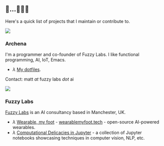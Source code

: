 ## 🐝...🐝🐝🐝

Here's a quick list of projects that I maintain or contribute to.

![](https://badges.pufler.dev/visits/archena/archena)

### Archena

I'm a programmer and co-founder of Fuzzy Labs. I like functional programming, AI, IoT, Emacs.

* *λ* [My dotfiles](github.com/archena/dotfiles).

Contact: matt _at_ fuzzy labs _dot_ ai

<a href="https://www.linkedin.com/in/matt-squire-a19896125/">
  <img src="https://img.shields.io/badge/linkedin-%230077B5.svg?&style=for-the-badge&logo=linkedin&logoColor=white"/>
</a>

### Fuzzy Labs

[Fuzzy Labs](https://fuzzylabs.ai) is an AI consultancy based in Manchester, UK.

* *λ* [Wearable, my foot](github.com/fuzzylabs/wearable-my-foot) - [wearablemyfoot.tech](https://wearablemyfoot.tech) - open-source AI-powered wearables.
* *λ* [Computational Delicacies in Jupyter](github.com/fuzzylabs/computational-delicacies-jupyter) - a collection of Jupyter notebooks showcasing techniques in computer vision, NLP, etc.
